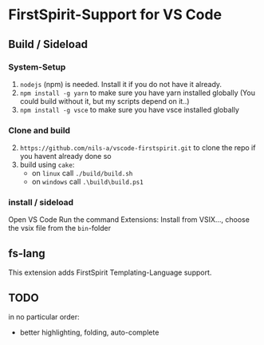 # FirstSpirit-Support for VS Code

## Build / Sideload

### System-Setup

1. `nodejs` (npm) is needed. Install it if you do not have it already.
2. `npm install -g yarn` to make sure you have yarn installed globally (You could build without it, but my scripts depend on it..)
3. `npm install -g vsce` to make sure you have vsce installed globally

### Clone and build
2. `https://github.com/nils-a/vscode-firstspirit.git` to clone the repo if you havent already done so
3. build using `cake`:
   * on `linux` call `./build/build.sh`
   * on `windows` call `.\build\build.ps1`
   
### install / sideload

Open VS Code Run the command Extensions: Install from VSIX..., choose the vsix file from the `bin`-folder


## fs-lang
This extension adds FirstSpirit Templating-Language support.

## TODO
in no particular order:

 * better highlighting, folding, auto-complete
